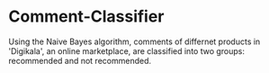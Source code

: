 # Comment-Classifier
Using the Naive Bayes algorithm, comments of differnet products in 'Digikala', an online marketplace, are classified into two groups: recommended and not recommended.
